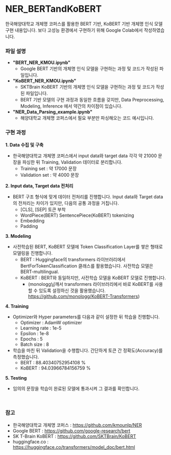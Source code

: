 # NER_BERTandKoBERT
한국해양대학교 개체명 코퍼스를 활용한 BERT 기반, KoBERT 기반 개체명 인식 모델 구현 내용입니다. 보다 고성능 환경에서 구현하기 위해 Google Colab에서 작성하였습니다.

### **파일 설명**
+ **"BERT_NER_KMOU.ipynb"**
  + Google BERT 기반의 개체명 인식 모델을 구현하는 과정 및 코드가 작성된 파일입니다.
+ **"KoBERT_NER_KMOU.ipynb"**
  + SKTBrain KoBERT 기반의 개체명 인식 모델을 구현하는 과정 및 코드가 작성된 파일입니다.
  + BERT 기반 모델의 구현 과정과 동일한 흐름을 갖지만, Data Preprocessing, Modeling, Inference 에서 약간의 차이점이 있습니다.
+ **"NER_Data_Parsing_example.ipynb"**
  + 해양대학교 개체명 코퍼스에서 필요 부분만 파싱해오는 코드 예시입니다.


### **구현 과정**
**1. Data 수집 및 구축**
+ 한국해양대학교 개체명 코퍼스에서 input data와 target data 각각 약 21000 문장을 파싱한 뒤 Training, Validation 데이터로 분리합니다.
  + Training set : 약 17000 문장
  + Validation set : 약 4000 문장

**2. Input data, Target data 전처리**
+ BERT 구조 형식에 맞게 데이터 전처리를 진행합니다. Input data와 Target data의 전처리는 차이가 있지만, 다음의 공통 과정을 거칩니다.
  + [CLS], [SEP] 토큰 부착
  + WordPiece(BERT) SentencePiece(KoBERT) tokenizing
  + Embedding
  + Padding
  
**3. Modeling**
+ 사전학습된 BERT, KoBERT 모델에 Token Classification Layer를 쌓은 형태로 모델링을 진행합니다.
  + BERT : Huggingface의 transformers 라이브러리에서 BertForTokenClassification 클래스를 활용했습니다. 사전학습 모델은 BERT-multilingual.
  + KoBERT : BERT와 동일하지만, 사전학습 모델을 KoBERT 모델로 진행합니다. 
    + (monologg님깨서 transformers 라이브러리에서 바로 KoBERT를 사용할 수 있도록 설정하신 것을 활용했습니다. https://github.com/monologg/KoBERT-Transformers)

**4. Training**
+ Optimizer와 Hyper parameters를 다음과 같이 설정한 뒤 학습을 진행합니다.
  + Optimizer : AdamW optimizer
  + Learning rate : 1e-5
  + Epsilon : 1e-8
  + Epochs : 5
  + Batch size : 8
+ 학습을 마친 뒤 Validation을 수행합니다. 간단하게 토큰 간 정확도(Accuracy)를 측정했습니다.
  + BERT : 88.40340752954108 %
  + KoBERT : 94.03966784156759 %

**5. Testing**
+ 임의의 문장을 학습이 완료된 모델에 통과시켜 그 결과를 확인합니다.

<br>

### **참고**
+ 한국해양대학교 개체명 코퍼스 : https://github.com/kmounlp/NER
+ Google BERT : https://github.com/google-research/bert
+ SK T-Brain KoBERT : https://github.com/SKTBrain/KoBERT
+ huggingface.co : https://huggingface.co/transformers/model_doc/bert.html
